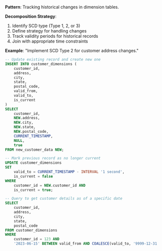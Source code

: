 **Pattern**: Tracking historical changes in dimension tables.

**Decomposition Strategy**:

1. Identify SCD type (Type 1, 2, or 3)
2. Define strategy for handling changes
3. Track validity periods for historical records
4. Join with appropriate time constraints

**Example**: "Implement SCD Type 2 for customer address changes."

```SQL
-- Update existing record and create new one
INSERT INTO customer_dimensions (
    customer_id,
    address,
    city,
    state,
    postal_code,
    valid_from,
    valid_to,
    is_current
)
SELECT
    customer_id,
    NEW.address,
    NEW.city,
    NEW.state,
    NEW.postal_code,
    CURRENT_TIMESTAMP,
    NULL,
    true
FROM new_customer_data NEW;

-- Mark previous record as no longer current
UPDATE customer_dimensions
SET
    valid_to = CURRENT_TIMESTAMP - INTERVAL '1 second',
    is_current = false
WHERE
    customer_id = NEW.customer_id AND
    is_current = true;

-- Query to get customer details as of a specific date
SELECT
    customer_id,
    address,
    city,
    state,
    postal_code
FROM customer_dimensions
WHERE
    customer_id = 123 AND
    '2023-06-15' BETWEEN valid_from AND COALESCE(valid_to, '9999-12-31');
```
